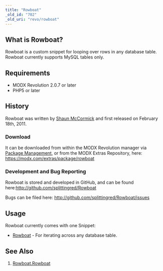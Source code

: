 ```yaml
---
title: "Rowboat"
_old_id: "702"
_old_uri: "revo/rowboat"
---
```


## What is Rowboat?

Rowboat is a custom snippet for looping over rows in any database table. Rowboat currently supports MySQL tables only.

## Requirements

- MODX Revolution 2.0.7 or later
- PHP5 or later

## History

Rowboat was written by [Shaun McCormick](https://github.com/splittingred) and first released on February 18th, 2011.

### Download

It can be downloaded from within the MODX Revolution manager via [Package Management](developing-in-modx/advanced-development/package-management "Package Management"), or from the MODX Extras Repository, here: <https://modx.com/extras/package/rowboat>

### Development and Bug Reporting

Rowboat is stored and developed in GitHub, and can be found here:<http://github.com/splittingred/Rowboat>

Bugs can be filed here: <http://github.com/splittingred/Rowboat/issues>

## Usage

Rowboat currently comes with one Snippet:

- [Rowboat](extras/rowboat/rowboat.rowboat "Rowboat.Rowboat") - For iterating across any database table.

## See Also

1. [Rowboat.Rowboat](extras/rowboat/rowboat/rowboat)
